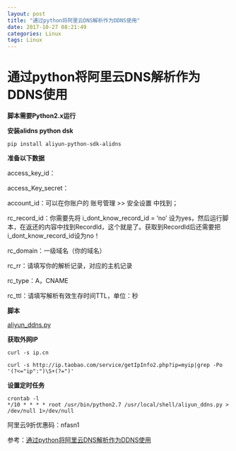 ```yaml
---
layout: post
title: "通过python将阿里云DNS解析作为DDNS使用"
date: 2017-10-27 08:21:49
categories: Linux
tags: Linux
---
```


# 通过python将阿里云DNS解析作为DDNS使用



**脚本需要Python2.x运行**



**安装alidns python dsk**

```shell
pip install aliyun-python-sdk-alidns
```



**准备以下数据**

access_key_id：

access_Key_secret：

account_id：可以在你账户的 账号管理 >> 安全设置 中找到；

rc_record_id：你需要先将 i_dont_know_record_id = ‘no’ 设为yes，然后运行脚本，在返还的内容中找到RecordId，这个就是了。获取到RecordId后还需要把i_dont_know_record_id设为no！

rc_domain：一级域名（你的域名）

rc_rr：请填写你的解析记录，对应的主机记录

rc_type：A，CNAME

rc_ttl：请填写解析有效生存时间TTL，单位：秒



**脚本**

[aliyun_ddns.py](https://gitee.com/yysue/tutorial/blob/master/linux/scripts/aliyun_ddns.py)

**获取外网IP**

```shell
curl -s ip.cn

curl -s http://ip.taobao.com/service/getIpInfo2.php?ip=myip|grep -Po '(?<="ip":")\S+(?=")'
```



**设置定时任务**

```shell
crontab -l
*/10 * * * * root /usr/bin/python2.7 /usr/local/shell/aliyun_ddns.py > /dev/null 1>/dev/null
```



阿里云9折优惠码：nfasn1

参考：[通过python将阿里云DNS解析作为DDNS使用](https://enginx.cn/2016/08/22/%E9%80%9A%E8%BF%87python%E5%B0%86%E9%98%BF%E9%87%8C%E4%BA%91dns%E8%A7%A3%E6%9E%90%E4%BD%9C%E4%B8%BAddns%E4%BD%BF%E7%94%A8.html)

